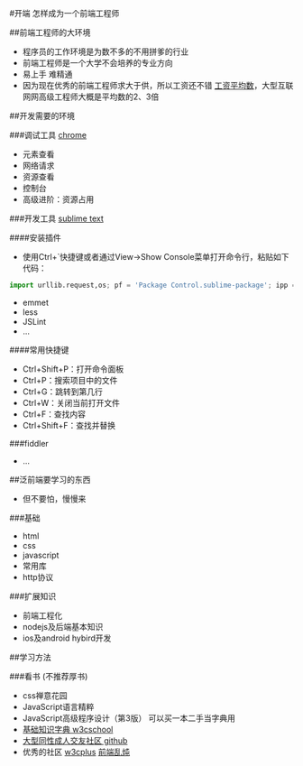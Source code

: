 #开端 怎样成为一个前端工程师

##前端工程师的大环境

- 程序员的工作环境是为数不多的不用拼爹的行业
- 前端工程师是一个大学不会培养的专业方向
- 易上手 难精通
- 因为现在优秀的前端工程师求大于供，所以工资还不错
<a href="http://blog.jobbole.com/76416/" target="_blank">工资平均数</a>，大型互联网网高级工程师大概是平均数的2、3倍

##开发需要的环境

###调试工具 <a href="http://w.x.baidu.com/alading/anquan_soft_down_ub/14744" target="_blank">chrome</a>
- 元素查看
- 网络请求
- 资源查看
- 控制台
- 高级进阶：资源占用

###开发工具 <a href="http://www.sublimetext.com/3" target="_blank">sublime text</a>

####安装插件

- 使用Ctrl+`快捷键或者通过View->Show Console菜单打开命令行，粘贴如下代码：

```python
import urllib.request,os; pf = 'Package Control.sublime-package'; ipp = sublime.installed_packages_path(); urllib.request.install_opener( urllib.request.build_opener( urllib.request.ProxyHandler()) ); open(os.path.join(ipp, pf), 'wb').write(urllib.request.urlopen( 'http://sublime.wbond.net/' + pf.replace(' ','%20')).read())
```
- emmet
- less
- JSLint
- ...

####常用快捷键
- Ctrl+Shift+P：打开命令面板
- Ctrl+P：搜索项目中的文件
- Ctrl+G：跳转到第几行
- Ctrl+W：关闭当前打开文件
- Ctrl+F：查找内容
- Ctrl+Shift+F：查找并替换

###fiddler
- ...

##泛前端要学习的东西
<img src="https://camo.githubusercontent.com/6797bdc1a11d35369611c817bbd5dae9a162d775/68747470733a2f2f7261772e6769746875622e636f6d2f4a61636b736f6e5469616e2f666b732f6d61737465722f666967757265732f666b732e6a7067" alt="">

- 但不要怕，慢慢来

###基础

- html
- css
- javascript
- 常用库
- http协议

###扩展知识

- 前端工程化
- nodejs及后端基本知识
- ios及android hybird开发

##学习方法

###看书 (不推荐厚书)

- css禅意花园
- JavaScript语言精粹
- JavaScript高级程序设计（第3版） 可以买一本二手当字典用
- <a href="http://www.w3school.com.cn/html5/index.asp" target="_blank">基础知识字典 w3cschool</a>
- <a href="http://www.github.com" target="_blank">大型同性成人交友社区 github</a>
- 优秀的社区 <a href="http://www.w3cplus.com/" target="_blank">w3cplus</a> <a href="http://html-js.com/" target="_blank">前端乱炖</a>
